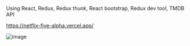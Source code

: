 
Using React, Redux, Redux thunk, React bootstrap, Redux dev tool, TMDB API

https://netflix-five-alpha.vercel.app/


![image](https://github.com/rok0705/netflix/assets/5758570/ab0d7223-69e0-447a-80c9-a2a49f9fda69)
